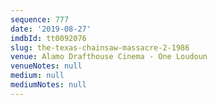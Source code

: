 ```yaml
---
sequence: 777
date: '2019-08-27'
imdbId: tt0092076
slug: the-texas-chainsaw-massacre-2-1986
venue: Alamo Drafthouse Cinema - One Loudoun
venueNotes: null
medium: null
mediumNotes: null
---
```



